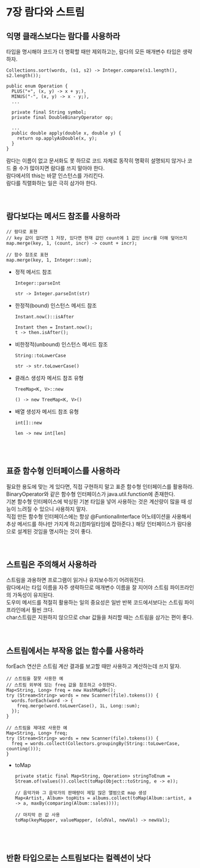 # 7장 람다와 스트림
## 익명 클래스보다는 람다를 사용하라
타입을 명시해야 코드가 더 명확할 때만 제외하고는, 람다의 모든 매개변수 타입은 생략하자.</br>

```
Collections.sort(words, (s1, s2) -> Integer.compare(s1.length(), s2.length());
```

```
public enum Operation {
  PLUS("+", (x, y) -> x + y;),
  MINUS("-", (x, y) -> x - y;),
  ...
  
  private final String symbol;
  private final DoubleBinaryOperator op;
  
  ...
  public double apply(double x, double y) {
    return op.applyAsDouble(x, y);
  }
}
```

람다는 이름이 없고 문서화도 못 하므로 코드 자체로 동작히 명확히 설명되지 않거나 코드 줄 수가 많아지면 람다를 쓰지 말아야 한다.</br>
람다에서의 this는 바깥 인스턴스를 가리킨다.</br>
람다를 직렬화하는 일은 극히 삼가야 한다.</br>
</br></br>

## 람다보다는 메서드 참조를 사용하라
```
// 람다로 표현
// key 값이 없다면 1 저장, 있다면 현재 값인 count에 1 값인 incr를 더해 덮어쓰지
map.merge(key, 1, (count, incr) -> count + incr);

// 함수 참조로 표현
map.merge(key, 1, Integer::sum);
```
* 정적 메서드 참조</br>
  ```
  Integer::parseInt
  
  str -> Integer.parseInt(str)
  ```
* 한정적(bound) 인스턴스 메서드 참조</br>
  ```
  Instant.now()::isAfter
  
  Instant then = Instant.now();
  t -> then.isAfter();
  ```
* 비한정적(unbound) 인스턴스 메서드 참조</br>
  ```
  String::toLowerCase
  
  str -> str.toLowerCase()
  ```
* 클래스 생성자 메서드 참조 유형
  ```
  TreeMap<K, V>::new
  
  () -> new TreeMap<K, V>()
  ```
* 배열 생성자 메서드 참조 유형
  ```
  int[]::new
  
  len -> new int[len]
  ```
</br></br>

## 표쥰 함수형 인터페이스를 사용하라
필요한 용도에 맞는 게 있다면, 직접 구현하지 말고 표준 함수형 인터페이스를 활용하라.</br>
BinaryOperator와 같은 함수형 인터페이스가 java.util.function에 존재한다.</br>
기본 함수형 인터페이스에 박싱된 기본 타입을 넣어 사용하는 것은 계산량이 많을 때 성능이 느려질 수 있으니 사용하지 말자.</br>
직접 만든 함수형 인터페이스에는 항상 @FuntionalInterface 어노테이션을 사용해서 추상 메서드를 하나만 가지게 하고(컴파일타임에 잡아준다.) 해당 인터페이스가 람다용으로 설계된 것임을 명시하는 것이 좋다.</br>
</br></br>

## 스트림은 주의해서 사용하라
스트림을 과용하면 프로그램이 읽거나 유지보수하기 어려워진다.</br>
람다에서는 타입 이름을 자주 생략하므로 매개변수 이름을 잘 지어야 스트림 파이프라인의 가독성이 유지된다.</br>
도우미 메서드를 적절히 활용하는 일의 중요성은 일반 반복 코드에서보다는 스트림 파이프라인에서 훨씬 크다.</br>
char스트림은 지원하지 않으므로 char 값들을 처리할 때는 스트림을 삼가는 편이 좋다.</br>
</br></br>

## 스트림에서는 부작용 없는 함수를 사용하라
forEach 연산은 스트림 계산 결과를 보고할 때만 사용하고 계산하는데 쓰지 말자.</br>

```
// 스트림을 잘못 사용한 예
// 스트림 외부에 있는 freq 값을 참조하고 수정한다.
Map<String, Long> freq = new HashMapM<();
try (Stream<String> words = new Scanner(file).tokens()) {
  words.forEach(word -> {
    freq.merge(word.toLowerCase(), 1L, Long::sum);
  });
}
```

```
// 스트림을 제대로 사용한 예
Map<String, Long> freq;
try (Stream<String> words = new Scanner(file).tokens()) {
  freq = words.collect(Collectors.groupingBy(String::toLowerCase, counting()));
}
```

* toMap</br>
  
  ```
  private static final Map<String, Operation> stringToEnum = Stream.of(values()).collect(toMap(Object::toString, e -> e));
  
  // 음악가와 그 음악가의 판매량이 제일 많은 앨범으로 map 생성
  Map<Artist, Album> topHits = albums.collect(toMap(Album::artist, a -> a, maxBy(comparing(Album::sales))));
  
  // 마지막 쓴 값 사용
  toMap(keyMapper, valueMapper, (oldVal, newVal) -> newVal);
  ```
</br></br>

## 반환 타입으로는 스트림보다는 컬렉션이 낫다

